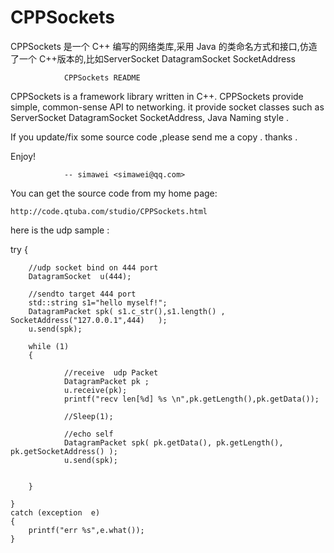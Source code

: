 # CPPSockets


CPPSockets 是一个 C++ 编写的网络类库,采用 Java 的类命名方式和接口,仿造了一个 C++版本的,比如ServerSocket DatagramSocket SocketAddress


				CPPSockets README

CPPSockets is a framework library written in C++.
CPPSockets provide simple, common-sense API to networking. 
it provide socket classes such as  ServerSocket DatagramSocket SocketAddress,  Java Naming style  .


If you update/fix some source code ,please send me a copy  . thanks . 

			

Enjoy!

 
				-- simawei <simawei@qq.com>
 

You can get the source code from my home page:

	http://code.qtuba.com/studio/CPPSockets.html


here is the udp  sample :

try
	{

		//udp socket bind on 444 port
		DatagramSocket  u(444);
		
		//sendto target 444 port
		std::string s1="hello myself!";
		DatagramPacket spk( s1.c_str(),s1.length() , SocketAddress("127.0.0.1",444)   ); 
		u.send(spk);

		while (1)
		{

				//receive  udp Packet
				DatagramPacket pk ;
				u.receive(pk);
				printf("recv len[%d] %s \n",pk.getLength(),pk.getData());

				//Sleep(1);

				//echo self
				DatagramPacket spk( pk.getData(), pk.getLength(),   pk.getSocketAddress() );
				u.send(spk);

			  
		}

	}
	catch (exception  e)
	{
		printf("err %s",e.what());
	}
  
